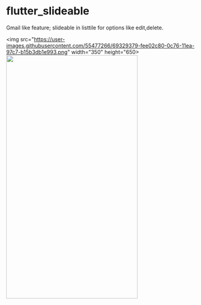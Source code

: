# flutter_slideable

Gmail like feature; slideable in listtile for options like edit,delete.

<img src="https://user-images.githubusercontent.com/55477266/69329379-fee02c80-0c76-11ea-97c7-b15b3db1e993.png" width="350" height="650>
<img src="https://user-images.githubusercontent.com/55477266/69329380-fee02c80-0c76-11ea-8ca6-f854e68b34e6.png" width="350" height="650">



